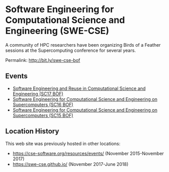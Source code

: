 # Software Engineering for Computational Science and Engineering (SWE-CSE)

A community of HPC researchers have been organizing Birds of a Feather sessions at the Supercomputing conference for several years.

Permalink: <http://bit.ly/swe-cse-bof>

## Events

* [Software Engineering and Reuse in Computational Science and Engineering (SC17 BOF)](2017-11-sc17-bof/)
* [Software Engineering for Computational Science and Engineering on Supercomputers (SC16 BOF)](2016-11-sc16-bof)
* [Software Engineering for Computational Science and Engineering on Supercomputers (SC15 BOF)](2015-11-sc15-bof/)

## Location History

This web site was previously hosted in other locations:
* <https://cse-software.org/resources/events/> (November 2015-November 2017)
* <https://swe-cse.github.io/> (November 2017-June 2018)
